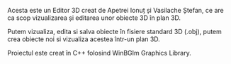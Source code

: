 Acesta este un Editor 3D creat de Apetrei Ionuț și Vasilache Ștefan, ce are ca scop vizualizarea și editarea unor obiecte 3D în plan 3D. 

Putem vizualiza, edita si salva obiecte în fisiere standard 3D (.obj), putem crea obiecte noi si vizualiza acestea într-un plan 3D.

Proiectul este creat în C++ folosind WinBGIm Graphics Library.
